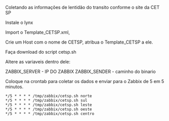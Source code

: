 Coletando as informações de lentidão do transito conforme o site da CET SP


Instale o lynx

Import o Template_CETSP.xml,

Crie um Host com o nome de CETSP, atribua o Template_CETSP a ele.

Faça download do script cetsp.sh

Altere as variaveis dentro dele:

ZABBIX_SERVER - IP DO ZABBIX
ZABBIX_SENDER - caminho do binario

Coloque na crontab para coletar os dados e enviar para o Zabbix de 5 em 5 minutos.

	*/5 * * * * /tmp/zabbix/cetsp.sh norte
	*/5 * * * * /tmp/zabbix/cetsp.sh sul
	*/5 * * * * /tmp/zabbix/cetsp.sh leste
	*/5 * * * * /tmp/zabbix/cetsp.sh oeste
	*/5 * * * * /tmp/zabbix/cetsp.sh centro
	
